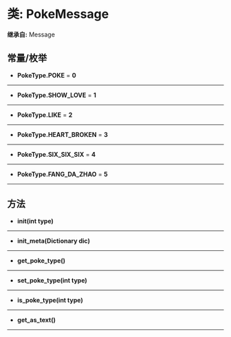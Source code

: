 # 类: PokeMessage  
  
**继承自:** Message  
  
## 常量/枚举  
  
- **PokeType.POKE** = **0**  
  
---  
  
- **PokeType.SHOW_LOVE** = **1**  
  
---  
  
- **PokeType.LIKE** = **2**  
  
---  
  
- **PokeType.HEART_BROKEN** = **3**  
  
---  
  
- **PokeType.SIX_SIX_SIX** = **4**  
  
---  
  
- **PokeType.FANG_DA_ZHAO** = **5**  
  
---  
  
## 方法 
  
- **init(int type)**  
  
---  
  
- **init_meta(Dictionary dic)**  
  
---  
  
- **get_poke_type()**  
  
---  
  
- **set_poke_type(int type)**  
  
---  
  
- **is_poke_type(int type)**  
  
---  
  
- **get_as_text()**  
  
---  
  

